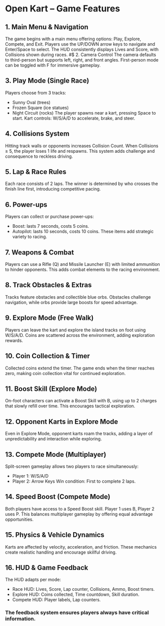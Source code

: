 # Open Kart – Game Features
## 1. Main Menu & Navigation
The game begins with a main menu offering options: Play, Explore, Compete, and Exit. Players use the UP/DOWN arrow keys to navigate and Enter/Space to select. The HUD consistently displays Lives and Score, with Collisions shown during races.
#$ 2. Camera Control
The camera defaults to third-person but supports left, right, and front angles. First-person mode can be toggled with F for immersive gameplay.
## 3. Play Mode (Single Race)
Players choose from 3 tracks:
*	Sunny Oval (trees)
*	Frozen Square (ice statues)
*	Night Circuit (rocks)
The player spawns near a kart, pressing Space to start. Kart controls: W/S/A/D to accelerate, brake, and steer.
## 4. Collisions System
Hitting track walls or opponents increases Collision Count. When Collisions ≥ 5, the player loses 1 life and respawns. This system adds challenge and consequence to reckless driving.
## 5. Lap & Race Rules
Each race consists of 2 laps. The winner is determined by who crosses the finish line first, introducing competitive pacing.
## 6. Power-ups
Players can collect or purchase power-ups:
*	Boost: lasts 7 seconds, costs 5 coins.
*	Autopilot: lasts 10 seconds, costs 10 coins.
These items add strategic variety to racing.
## 7. Weapons & Combat
Players can use a Rifle (Q) and Missile Launcher (E) with limited ammunition to hinder opponents. This adds combat elements to the racing environment.
## 8. Track Obstacles & Extras
Tracks feature obstacles and collectible blue orbs. Obstacles challenge navigation, while orbs provide large boosts for speed advantage.
## 9. Explore Mode (Free Walk)
Players can leave the kart and explore the island tracks on foot using W/S/A/D. Coins are scattered across the environment, adding exploration rewards.
## 10. Coin Collection & Timer
Collected coins extend the timer. The game ends when the timer reaches zero, making coin collection vital for continued exploration.
## 11. Boost Skill (Explore Mode)
On-foot characters can activate a Boost Skill with B, using up to 2 charges that slowly refill over time. This encourages tactical exploration.
## 12. Opponent Karts in Explore Mode
Even in Explore Mode, opponent karts roam the tracks, adding a layer of unpredictability and interaction while exploring.
## 13. Compete Mode (Multiplayer)
Split-screen gameplay allows two players to race simultaneously:
*	Player 1: W/S/A/D
*	Player 2: Arrow Keys
Win condition: First to complete 2 laps.
## 14. Speed Boost (Compete Mode)
Both players have access to a Speed Boost skill. Player 1 uses B, Player 2 uses P. This balances multiplayer gameplay by offering equal advantage opportunities.
## 15. Physics & Vehicle Dynamics
Karts are affected by velocity, acceleration, and friction. These mechanics create realistic handling and encourage skillful driving.
## 16. HUD & Game Feedback
The HUD adapts per mode:
*	Race HUD: Lives, Score, Lap counter, Collisions, Ammo, Boost timers.
*	Explore HUD: Coins collected, Time countdown, Skill duration.
*	Compete HUD: Player labels, Lap counters.
### The feedback system ensures players always have critical information.






